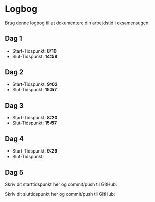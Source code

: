 # Logbog
Brug denne logbog til at dokumentere din arbejdstid i eksamensugen.

## Dag 1

- Start-Tidspunkt: **8:10**
- Slut-Tidspunkt: **14:58**

## Dag 2


- Start-Tidspunkt: **9:02**
- Slut-Tidspunkt: **15:57**

## Dag 3

- Start-Tidspunkt: **8:20**
- Slut-Tidspunkt: **15:57**

## Dag 4

- Start-Tidspunkt: **9:29**
- Slut-Tidspunkt:

## Dag 5
Skriv dit starttidspunkt her og commit/push til GitHub: 

Skriv dit sluttidspunkt her og commit/push til GitHub: 
